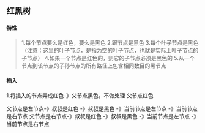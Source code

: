 ## 红黑树

#### 特性

> 1.每个节点要么是红色，要么是黑色
> 2.跟节点是黑色
> 3.每个叶子节点是黑色（注意：这里的叶子节点，是指为空的叶子节点，也就是实际上叶子节点的子节点）
> 4.如果一个节点是红色的，则它的子节点必须是黑色的
> 5.从一个节点到该节点的子孙节点的所有路径上包含相同数目的黑节点

#### 插入

1.将插入的节点弄成红色-》父节点黑色，不做处理
父节点红色

父节点是左节点-》叔叔是红色
                -》叔叔是黑色
                    -》当前节点是左节点
                    -》当前节点是右节点
父节点是右节点-》叔叔是红色
                -》叔叔是黑色
                    -》当前节点是左节点
                    -》当前节点是右节点
